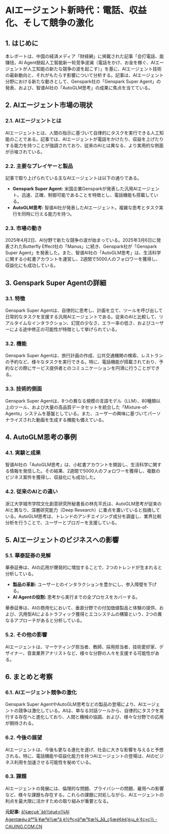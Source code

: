 # AIエージェント新時代：電話、収益化、そして競争の激化

## 1. はじめに

本レポートは、中国の経済メディア「財経網」に掲載された記事「会打電話、能赚钱，AI Agent掀起人工智能新一轮竞争波澜（電話をかけ、お金を稼ぐ、AIエージェントが人工知能の新たな競争の波を起こす）」を基に、AIエージェント技術の最新動向と、それがもたらす影響について分析する。記事は、AIエージェント分野における新たな動きとして、Genspark社の「Genspark Super Agent」の発表、および、智谱AI社の「AutoGLM思考」の成果に焦点を当てている。

## 2. AIエージェント市場の現状

### 2.1. AIエージェントとは

AIエージェントとは、人間の指示に基づいて自律的にタスクを実行できる人工知能のことである。記事では、AIエージェントが電話をかけたり、収益を上げたりする能力を持つことが強調されており、従来のAIとは異なる、より実用的な側面が示唆されている。

### 2.2. 主要なプレイヤーと製品

記事で取り上げられている主なAIエージェントは以下の通りである。

* **Genspark Super Agent:** 米国企業Gensparkが発表した汎用AIエージェント。迅速、正確、制御可能であることを特徴とし、電話機能も搭載している。
* **AutoGLM思考:** 智谱AI社が発表したAIエージェント。複雑な思考とタスク実行を同時に行える能力を持つ。

### 2.3. 市場の動き

2025年4月2日、AI分野で新たな競争の波が始まっている。2025年3月6日に発表されたButterfly Effect社の「Manus」に続き、Genspark社が「Genspark Super Agent」を発表した。また、智谱AI社の「AutoGLM思考」は、生活科学に関する小紅書アカウントを運営し、2週間で5000人のフォロワーを獲得し、収益化にも成功している。

## 3. Genspark Super Agentの詳細

### 3.1. 特徴

Genspark Super Agentは、自律的に思考し、計画を立て、ツールを呼び出して日常的なタスクを支援する汎用AIエージェントである。従来のAIと比較して、リアルタイムなインタラクション、幻覚の少なさ、エラー率の低さ、およびユーザーによる途中修正の可能性が特徴として挙げられている。

### 3.2. 機能

Genspark Super Agentは、旅行計画の作成、公共交通機関の検索、レストランの予約など、様々なタスクを実行できる。特に、電話機能が搭載されており、予約などの際にサービス提供者とのコミュニケーションを円滑に行うことができる。

### 3.3. 技術的側面

Genspark Super Agentは、8つの異なる規模の言語モデル（LLM）、80種類以上のツール、および大量の高品質データセットを統合した「Mixture-of-Agents」システムを基盤としている。また、ユーザーの興味に基づいてパーソナライズされた動画を生成する機能も備えている。

## 4. AutoGLM思考の事例

### 4.1. 実験と成果

智谱AI社の「AutoGLM思考」は、小紅書アカウントを開設し、生活科学に関する情報を発信した。その結果、2週間で5000人のフォロワーを獲得し、複数のビジネス案件を獲得し、収益化にも成功した。

### 4.2. 従来のAIとの違い

浙江大学城市学院文化創意研究所秘書長の林先平氏は、AutoGLM思考が従来のAIと異なり、深層研究能力（Deep Research）に重点を置いていると指摘している。AutoGLM思考は、トレンドのアンチエイジング成分を調査し、業界比較分析を行うことで、ユーザーとブロガーを支援している。

## 5. AIエージェントのビジネスへの影響

### 5.1. 華泰証券の見解

華泰証券は、AIの応用が爆発的に増加することで、2つのトレンドが生まれると分析している。

* **製品の革新:** ユーザーとのインタラクションを豊かにし、参入障壁を下げる。
* **AI Agentの役割:** 思考から実行までの全プロセスをカバーする。

華泰証券は、AIの商用化において、垂直分野での付加価値製品と体験の提供、および、汎用型AIによるトラフィック獲得とエコシステムの構築という、2つの異なるアプローチがあると分析している。

### 5.2. その他の影響

AIエージェントは、マーケティング担当者、教師、採用担当者、技術愛好家、デザイナー、音楽業界アナリストなど、様々な分野の人々を支援する可能性がある。

## 6. まとめと考察

### 6.1. AIエージェント競争の激化

Genspark Super AgentやAutoGLM思考などの製品の登場により、AIエージェントの競争は激化している。AIは、単なる対話ツールから、自律的にタスクを実行する存在へと進化しており、人間と機械の協調、および、様々な分野での応用が期待される。

### 6.2. 今後の展望

AIエージェントは、今後も更なる進化を遂げ、社会に大きな影響を与えると予想される。特に、電話機能や収益化能力を持つAIエージェントの登場は、AIのビジネス利用を加速させる可能性を秘めている。

### 6.3. 課題

AIエージェントの発展には、倫理的な問題、プライバシーの問題、雇用への影響など、様々な課題も存在する。これらの課題に対処しながら、AIエージェントの利点を最大限に活かすための取り組みが重要となる。


**元記事:** [ä¼æçµè¯ãè½èµé±ï¼AI Agentæèµ·äººå·¥æºè½æ°ä¸è½®ç«äºæ³¢æ¾_åå_ç§æé¢éé¦é¡µ_è´¢ç»ç½ - CAIJING.COM.CN](http://tech.caijing.com.cn/20250408/5082524.shtml)